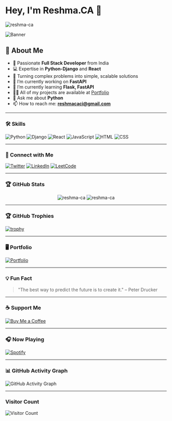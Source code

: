 # Hey, I'm **Reshma.CA** 👋
<p align="left"> <img src="https://komarev.com/ghpvc/?username=reshma-ca&label=Profile%20views&color=0e75b6&style=flat" alt="reshma-ca" /> </p>

![Banner](https://via.placeholder.com/1200x300.png?text=Welcome+to+Reshma%27s+GitHub+Profile!)



## 🚀 About Me
- 🌟 Passionate **Full Stack Developer** from India
- 💻 Expertise in **Python-Django** and **React**
- 🎯 Turning complex problems into simple, scalable solutions
- 🔭 I’m currently working on **FastAPI**
- 🌱 I’m currently learning **Flask, FastAPI**
- 👨‍💻 All of my projects are available at [Portfolio](https://reshma-ca-portfolio.netlify.app/)
- 💬 Ask me about **Python**
- 📫 How to reach me: **reshmacaci@gmail.com**

---

### 🛠️ Skills
![Python](https://img.shields.io/badge/Python-90%25-blue)
![Django](https://img.shields.io/badge/Django-85%25-green)
![React](https://img.shields.io/badge/React-80%25-orange)
![JavaScript](https://img.shields.io/badge/JavaScript-75%25-yellow)
![HTML](https://img.shields.io/badge/HTML-90%25-orange)
![CSS](https://img.shields.io/badge/CSS-85%25-blue)

---

### 🔗 Connect with Me
[![Twitter](https://img.shields.io/badge/Twitter-1DA1F2?style=for-the-badge&logo=twitter&logoColor=white)](https://twitter.com/reshmacaci)
[![LinkedIn](https://img.shields.io/badge/LinkedIn-0077B5?style=for-the-badge&logo=linkedin&logoColor=white)](https://linkedin.com/in/reshmaca)
[![LeetCode](https://img.shields.io/badge/LeetCode-FFA116?style=for-the-badge&logo=leetcode&logoColor=white)](https://leetcode.com/u/reshmaca)

---

### 🏆 GitHub Stats
<p align="center">
  <img src="https://github-readme-stats.vercel.app/api?username=reshma-ca&show_icons=true&theme=radical" alt="reshma-ca" />
  <img src="https://github-readme-streak-stats.herokuapp.com/?user=reshma-ca&theme=radical" alt="reshma-ca" />
</p>

---

### 🏆 GitHub Trophies
[![trophy](https://github-profile-trophy.vercel.app/?username=reshma-ca&theme=onedark)](https://github.com/ryo-ma/github-profile-trophy)

---

### 🖥️ Portfolio
[![Portfolio](https://via.placeholder.com/600x400.png?text=Visit+My+Portfolio)](https://reshma-ca-portfolio.netlify.app/)

---

### 💡 Fun Fact
> "The best way to predict the future is to create it." – Peter Drucker

---

### ☕ Support Me
[![Buy Me a Coffee](https://img.shields.io/badge/Buy%20Me%20a%20Coffee-FFDD00?style=for-the-badge&logo=buy-me-a-coffee&logoColor=black)](https://www.buymeacoffee.com/reshmaca)

---

### 🎧 Now Playing
[![Spotify](https://spotify-now-playing-kappa.vercel.app/api/spotify)](https://open.spotify.com/user/your-spotify-id)

---

### 📊 GitHub Activity Graph
![GitHub Activity Graph](https://activity-graph.herokuapp.com/graph?username=reshma-ca&theme=react-dark)

---

### Visitor Count
![Visitor Count](https://visitor-badge.glitch.me/badge?page_id=reshma-ca.reshma-ca)
